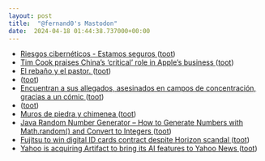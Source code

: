 ```yaml
---
layout: post
title:  "@fernand0's Mastodon"
date:  2024-04-18 01:44:38.737000+00:00
---
```

*  [Riesgos cibernéticos - Estamos seguros ](https://www.estamos-seguros.es/consejos/riesgos-ciberneticos) ([toot](https://mastodon.social/@fernand0/112289689025642830))
*  [Tim Cook praises China’s ‘critical’ role in Apple’s business ](https://www.ft.com/content/b2ff5dc0-94cc-4e14-94fa-0ce7aa9677e) ([toot](https://mastodon.social/@fernand0/112287811795949361))
*  [El rebaño y el pastor. ](https://avecesunafoto.wordpress.com/2024/04/17/el-rebano-y-el-pastor) ([toot](https://mastodon.social/@fernand0/112287799585260862))
*  [ ](https://mastodon.online/@JProl) ([toot](https://mastodon.social/@fernand0/112287770556220545))
*  [Encuentran a sus allegados, asesinados en campos de concentración, gracias a un cómic ](https://arainfo.org/encuentran-allegados-asesinados-campos-concentracion-gracias-comic) ([toot](https://mastodon.social/@fernand0/112287483222999638))
*  [ ](https://mastodon.online/@JProl) ([toot](https://mastodon.social/@fernand0/112287376333621448))
*  [Muros de piedra y chimenea ](https://www.flickr.com/photos/fernand0/53625093915) ([toot](https://mastodon.social/@fernand0/112287243900868590))
*  [Java Random Number Generator – How to Generate Numbers with Math.random() and Convert to Integers ](https://www.freecodecamp.org/news/java-random-number-generator-how-to-generate-with-math-random-and-convert-to-integer) ([toot](https://mastodon.social/@fernand0/112287179996689275))
*  [Fujitsu to win digital ID cards contract despite Horizon scandal ](https://www.telegraph.co.uk/business/2024/03/23/fujitsu-digital-id-cards-contract-horizon-scandal) ([toot](https://mastodon.social/@fernand0/112286930672094108))
*  [Yahoo is acquiring Artifact to bring its AI features to Yahoo News ](https://www.theverge.com/2024/4/2/24118436/yahoo-news-artifact-acquisitio) ([toot](https://mastodon.social/@fernand0/112286349841337354))
